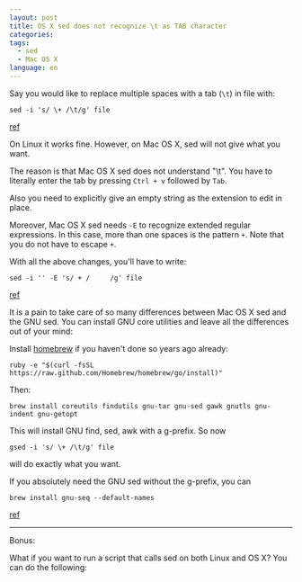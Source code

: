 ```yaml
---
layout: post
title: OS X sed does not recognize \t as TAB character
categories: 
tags:
  - sed
  - Mac OS X
language: en  
---
```

Say you would like to replace multiple spaces with a tab (`\t`) in file with:

    sed -i 's/ \+ /\t/g' file

[ref](http://superuser.com/questions/241018/how-to-replace-multiple-spaces-by-one-tab)

On Linux it works fine. However, on Mac OS X, sed will not give what you want.

The reason is that Mac OS X sed does not understand "\t". You have to literally enter the tab by pressing `Ctrl + v` followed by `Tab`. 

Also you need to explicitly give an empty string as the extension to edit in place. 

Moreover, Mac OS X sed needs `-E` to recognize extended regular expressions. In this case, more than one spaces is the pattern ` + `. Note that you do not have to escape `+`.

With all the above changes, you'll have to write:

    sed -i '' -E 's/ + /     /g' file

[ref](http://stackoverflow.com/questions/5398395/how-can-i-insert-a-tab-character-with-sed-on-os-x)

It is a pain to take care of so many differences between Mac OS X sed and the GNU sed. You can install GNU core utilities and leave all the differences out of your mind:

Install [homebrew](http://brew.sh) if you haven't done so years ago already:

    ruby -e "$(curl -fsSL https://raw.github.com/Homebrew/homebrew/go/install)"
    
Then:    

    brew install coreutils findutils gnu-tar gnu-sed gawk gnutls gnu-indent gnu-getopt

This will install GNU find, sed, awk with a g-prefix. So now

    gsed -i 's/ \+ /\t/g' file
    
will do exactly what you want.

If you absolutely need the GNU sed without the g-prefix, you can

    brew install gnu-seq --default-names

[ref](http://apple.stackexchange.com/questions/69223/how-to-replace-mac-os-x-utilities-with-gnu-core-utilities)

***

Bonus:

What if you want to run a script that calls sed on both Linux and OS X? You can do the following:

<script src="https://gist.github.com/azalea/9425036.js"></script>

